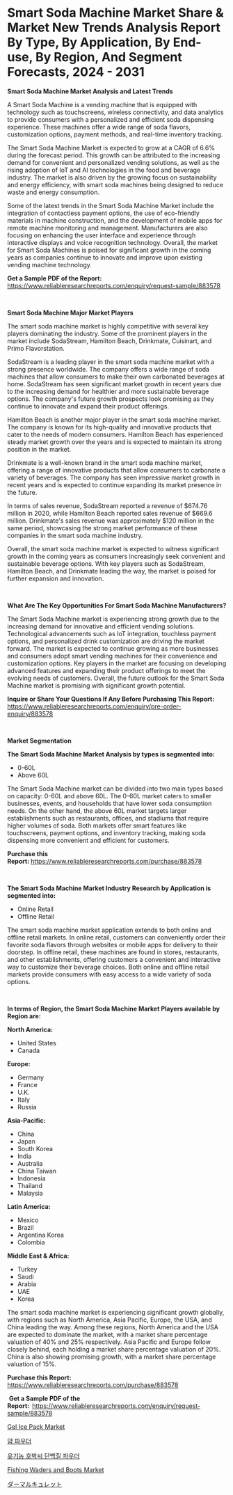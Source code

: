 <p><h1>Smart Soda Machine Market Share & Market New Trends Analysis Report By Type, By Application, By End-use, By Region, And Segment Forecasts, 2024 - 2031</h1></p><p><strong>Smart Soda Machine Market Analysis and Latest Trends</strong></p>
<p><p>A Smart Soda Machine is a vending machine that is equipped with technology such as touchscreens, wireless connectivity, and data analytics to provide consumers with a personalized and efficient soda dispensing experience. These machines offer a wide range of soda flavors, customization options, payment methods, and real-time inventory tracking.</p><p>The Smart Soda Machine Market is expected to grow at a CAGR of 6.6% during the forecast period. This growth can be attributed to the increasing demand for convenient and personalized vending solutions, as well as the rising adoption of IoT and AI technologies in the food and beverage industry. The market is also driven by the growing focus on sustainability and energy efficiency, with smart soda machines being designed to reduce waste and energy consumption.</p><p>Some of the latest trends in the Smart Soda Machine Market include the integration of contactless payment options, the use of eco-friendly materials in machine construction, and the development of mobile apps for remote machine monitoring and management. Manufacturers are also focusing on enhancing the user interface and experience through interactive displays and voice recognition technology. Overall, the market for Smart Soda Machines is poised for significant growth in the coming years as companies continue to innovate and improve upon existing vending machine technology.</p></p>
<p><strong>Get a Sample PDF of the Report:&nbsp;</strong> <a href="https://www.reliableresearchreports.com/enquiry/request-sample/883578">https://www.reliableresearchreports.com/enquiry/request-sample/883578</a></p>
<p>&nbsp;</p>
<p><strong>Smart Soda Machine Major Market Players</strong></p>
<p><p>The smart soda machine market is highly competitive with several key players dominating the industry. Some of the prominent players in the market include SodaStream, Hamilton Beach, Drinkmate, Cuisinart, and Primo Flavorstation.</p><p>SodaStream is a leading player in the smart soda machine market with a strong presence worldwide. The company offers a wide range of soda machines that allow consumers to make their own carbonated beverages at home. SodaStream has seen significant market growth in recent years due to the increasing demand for healthier and more sustainable beverage options. The company's future growth prospects look promising as they continue to innovate and expand their product offerings.</p><p>Hamilton Beach is another major player in the smart soda machine market. The company is known for its high-quality and innovative products that cater to the needs of modern consumers. Hamilton Beach has experienced steady market growth over the years and is expected to maintain its strong position in the market.</p><p>Drinkmate is a well-known brand in the smart soda machine market, offering a range of innovative products that allow consumers to carbonate a variety of beverages. The company has seen impressive market growth in recent years and is expected to continue expanding its market presence in the future.</p><p>In terms of sales revenue, SodaStream reported a revenue of $674.76 million in 2020, while Hamilton Beach reported sales revenue of $669.6 million. Drinkmate's sales revenue was approximately $120 million in the same period, showcasing the strong market performance of these companies in the smart soda machine industry.</p><p>Overall, the smart soda machine market is expected to witness significant growth in the coming years as consumers increasingly seek convenient and sustainable beverage options. With key players such as SodaStream, Hamilton Beach, and Drinkmate leading the way, the market is poised for further expansion and innovation.</p></p>
<p>&nbsp;</p>
<p><strong>What Are The Key Opportunities For Smart Soda Machine Manufacturers?</strong></p>
<p><p>The Smart Soda Machine market is experiencing strong growth due to the increasing demand for innovative and efficient vending solutions. Technological advancements such as IoT integration, touchless payment options, and personalized drink customization are driving the market forward. The market is expected to continue growing as more businesses and consumers adopt smart vending machines for their convenience and customization options. Key players in the market are focusing on developing advanced features and expanding their product offerings to meet the evolving needs of customers. Overall, the future outlook for the Smart Soda Machine market is promising with significant growth potential.</p></p>
<p><strong>Inquire or Share Your Questions If Any Before Purchasing This Report:</strong> <a href="https://www.reliableresearchreports.com/enquiry/pre-order-enquiry/883578">https://www.reliableresearchreports.com/enquiry/pre-order-enquiry/883578</a></p>
<p>&nbsp;</p>
<p><strong>Market Segmentation</strong></p>
<p><strong>The Smart Soda Machine Market Analysis by types is segmented into:</strong></p>
<p><ul><li>0-60L</li><li>Above 60L</li></ul></p>
<p><p>The Smart Soda Machine market can be divided into two main types based on capacity: 0-60L and above 60L. The 0-60L market caters to smaller businesses, events, and households that have lower soda consumption needs. On the other hand, the above 60L market targets larger establishments such as restaurants, offices, and stadiums that require higher volumes of soda. Both markets offer smart features like touchscreens, payment options, and inventory tracking, making soda dispensing more convenient and efficient for customers.</p></p>
<p><strong>Purchase this Report:&nbsp;</strong><a href="https://www.reliableresearchreports.com/purchase/883578">https://www.reliableresearchreports.com/purchase/883578</a></p>
<p>&nbsp;</p>
<p><strong>The Smart Soda Machine Market Industry Research by Application is segmented into:</strong></p>
<p><ul><li>Online Retail</li><li>Offline Retail</li></ul></p>
<p><p>The smart soda machine market application extends to both online and offline retail markets. In online retail, customers can conveniently order their favorite soda flavors through websites or mobile apps for delivery to their doorstep. In offline retail, these machines are found in stores, restaurants, and other establishments, offering customers a convenient and interactive way to customize their beverage choices. Both online and offline retail markets provide consumers with easy access to a wide variety of soda options.</p></p>
<p>&nbsp;</p>
<p><strong>In terms of Region, the Smart Soda Machine Market Players available by Region are:</strong></p>
<p>
    <p> <strong> North America: </strong>
        <ul>
            <li>United States</li>
            <li>Canada</li>
        </ul>
        </p> 
    <p> <strong> Europe: </strong>
        <ul>
            <li>Germany</li>
            <li>France</li>
            <li>U.K.</li>
            <li>Italy</li>
            <li>Russia</li>
        </ul>
        </p> 
    <p> <strong> Asia-Pacific: </strong>
        <ul>
            <li>China</li>
            <li>Japan</li>
            <li>South Korea</li>
            <li>India</li>
            <li>Australia</li>
            <li>China Taiwan</li>
            <li>Indonesia</li>
            <li>Thailand</li>
            <li>Malaysia</li>
        </ul>
        </p> 
    <p> <strong> Latin America: </strong>
        <ul>
            <li>Mexico</li>
            <li>Brazil</li>
            <li>Argentina Korea</li>
            <li>Colombia</li>
        </ul>
        </p> 
    <p> <strong> Middle East & Africa: </strong>
        <ul>
            <li>Turkey</li>
            <li>Saudi</li>
            <li>Arabia</li>
            <li>UAE</li>
            <li>Korea</li>
        </ul>
    </p>
    </p>
<p><p>The smart soda machine market is experiencing significant growth globally, with regions such as North America, Asia Pacific, Europe, the USA, and China leading the way. Among these regions, North America and the USA are expected to dominate the market, with a market share percentage valuation of 40% and 25% respectively. Asia Pacific and Europe follow closely behind, each holding a market share percentage valuation of 20%. China is also showing promising growth, with a market share percentage valuation of 15%.</p></p>
<p><strong>Purchase this Report: </strong><a href="https://www.reliableresearchreports.com/purchase/883578">https://www.reliableresearchreports.com/purchase/883578</a></p>
<p>&nbsp;<strong>Get a Sample PDF of the Report:&nbsp;&nbsp;</strong><a href="https://www.reliableresearchreports.com/enquiry/request-sample/883578">https://www.reliableresearchreports.com/enquiry/request-sample/883578</a></p>
<p><strong></strong></p>
<p><p><a href="https://github.com/bmorecock/Market-Research-Report-List-2/blob/main/gel-ice-pack-market.md">Gel Ice Pack Market</a></p><p><a href="https://medium.com/@simeonbode1/%EC%95%BC%EC%9E%90%EB%B6%84%EB%A7%90-%EC%8B%9C%EC%9E%A5-2031%EB%85%84%EA%B9%8C%EC%A7%80%EC%9D%98-%EB%8F%99%ED%96%A5-%EC%98%88%EC%B8%A1-%EB%B0%8F-%EA%B2%BD%EC%9F%81-%EB%B6%84%EC%84%9D-f051f6160b70">얌 파우더</a></p><p><a href="https://medium.com/@joeyjohns20/%EC%9C%A0%EA%B8%B0%EB%86%8D-%ED%98%B8%EB%B0%95%EC%94%A8-%EB%8B%A8%EB%B0%B1%EC%A7%88-%EB%B6%84%EB%A7%90-%EC%8B%9C%EC%9E%A5-%EA%B7%9C%EB%AA%A8-cagr-2024-2030%EB%85%84-%ED%8A%B8%EB%A0%8C%EB%93%9C-7d66f7120d5b">유기농 호박씨 단백질 파우더</a></p><p><a href="https://github.com/jsmusil/Market-Research-Report-List-2/blob/main/fishing-waders-and-boots-market.md">Fishing Waders and Boots Market</a></p><p><a href="https://medium.com/@susanjprice2023/%E3%83%80%E3%83%BC%E3%83%9E%E3%83%AB%E3%82%AD%E3%83%A5%E3%83%AC%E3%83%83%E3%83%88%E5%B8%82%E5%A0%B4%E3%83%AC%E3%83%9D%E3%83%BC%E3%83%88%E3%81%AF-%E3%81%93%E3%81%AE%E5%B8%82%E5%A0%B4%E3%81%AE%E6%9C%80%E6%96%B0%E3%81%AE%E3%83%88%E3%83%AC%E3%83%B3%E3%83%89%E3%81%A8%E6%88%90%E9%95%B7%E6%A9%9F%E4%BC%9A%E3%82%92%E6%98%8E%E3%82%89%E3%81%8B%E3%81%AB%E3%81%97%E3%81%A6%E3%81%84%E3%81%BE%E3%81%99-40c9127c88cc">ダーマルキュレット</a></p></p>